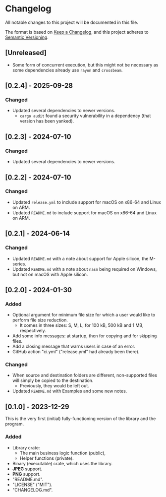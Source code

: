 # Changelog

All notable changes to this project will be documented in this file.

The format is based on [Keep a Changelog](https://keepachangelog.com/en/1.1.0/),
and this project adheres to [Semantic Versioning](https://semver.org/spec/v2.0.0.html).

## [Unreleased]

- Some form of concurrent execution, but this might not be necessary as some
  dependencies already use `rayon` and `crossbeam`.

## [0.2.4] - 2025-09-28

### Changed
- Updated several dependencies to newer versions.
  - `cargo audit` found a security vulnerability in a dependency (that version has been yanked).

## [0.2.3] - 2024-07-10

### Changed

- Updated several dependencies to newer versions.

## [0.2.2] - 2024-07-10

### Changed

- Updated `release.yml` to include support for macOS on x86-64 and Linux on ARM.
- Updated `README.md` to include support for macOS on x86-64 and Linux on ARM.

## [0.2.1] - 2024-06-14

### Changed

- Updated `README.md` with a note about support for Apple silicon, the M-series.
- Updated `README.md` with a note about `nasm` being required on Windows, but not on macOS with Apple silicon.

## [0.2.0] - 2024-01-30

### Added

- Optional argument for minimum file size for which a user would like to perform file size reduction.
    - It comes in three sizes: S, M, L, for 100 kB, 500 kB and 1 MB, respectively.
- Add some info messages: at startup, then for copying and for skipping files.
- Add a closing message that warns users in case of an error.
- GitHub action "ci.yml" ("release.yml" had already been there).

### Changed

- When source and destination folders are different, non-supported files will simply be copied to the destination.
    - Previously, they would be left out.
- Updated `README.md` with Examples and some new notes.

## [0.1.0] - 2023-12-29

This is the very first (initial) fully-functioning version of the library and the program.

### Added

- Library crate:
    - The main business logic function (public),
    - Helper functions (private).
- Binary (executable) crate, which uses the library.
- **JPEG** support.
- **PNG** support.
- "README.md".
- "LICENSE" ("MIT").
- "CHANGELOG.md".
